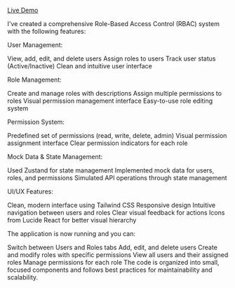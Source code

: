[Live Demo](https://amazing-monstera-56669b.netlify.app/)


I've created a comprehensive Role-Based Access Control (RBAC) system with the following features:

User Management:

View, add, edit, and delete users
Assign roles to users
Track user status (Active/Inactive)
Clean and intuitive user interface


Role Management:

Create and manage roles with descriptions
Assign multiple permissions to roles
Visual permission management interface
Easy-to-use role editing system


Permission System:

Predefined set of permissions (read, write, delete, admin)
Visual permission assignment interface
Clear permission indicators for each role


Mock Data & State Management:

Used Zustand for state management
Implemented mock data for users, roles, and permissions
Simulated API operations through state management



UI/UX Features:

Clean, modern interface using Tailwind CSS
Responsive design
Intuitive navigation between users and roles
Clear visual feedback for actions
Icons from Lucide React for better visual hierarchy


The application is now running and you can:

Switch between Users and Roles tabs
Add, edit, and delete users
Create and modify roles with specific permissions
View all users and their assigned roles
Manage permissions for each role
The code is organized into small, focused components and follows best practices for maintainability and scalability.
